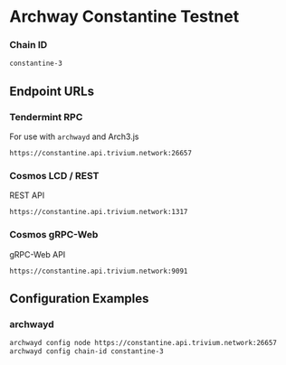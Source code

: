 # Archway Constantine Testnet
### Chain ID
`constantine-3`

## Endpoint URLs

### Tendermint RPC
For use with `archwayd` and Arch3.js

`https://constantine.api.trivium.network:26657`

### Cosmos LCD / REST
REST API

`https://constantine.api.trivium.network:1317`

### Cosmos gRPC-Web
gRPC-Web API

`https://constantine.api.trivium.network:9091`


## Configuration Examples

### archwayd
```bash
archwayd config node https://constantine.api.trivium.network:26657
archwayd config chain-id constantine-3
```